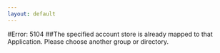 ```yaml
---
layout: default
---
```


#Error: 5104
##The specified account store is already mapped to that Application. Please choose another group or directory. 
